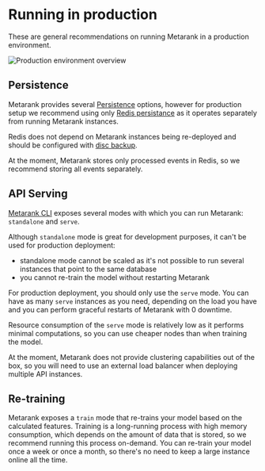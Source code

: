 # Running in production

These are general recommendations on running Metarank in a production environment.

![Production environment overview](../img/production-deployment.png)

## Persistence

Metarank provides several [Persistence](../configuration/persistence.md) options, however for production setup we recommend
using only [Redis persistance](../configuration/persistence.md#redis-persistence) as it operates separately from running Metarank instances.

Redis does not depend on Metarank instances being re-deployed and should be configured with [disc backup](https://redis.io/docs/manual/persistence/).

At the moment, Metarank stores only processed events in Redis, so we recommend storing all events separately.

## API Serving

[Metarank CLI](../cli.md) exposes several modes with which you can run Metarank: `standalone` and `serve`. 

Although `standalone` mode is great for development purposes, it can't be used for production deployment:
- standalone mode cannot be scaled as it's not possible to run several instances that point to the same database
- you cannot re-train the model without restarting Metarank

For production deployment, you should only use the `serve` mode. You can have as many `serve` instances as you need, depending on the load you have
and you can perform graceful restarts of Metarank with 0 downtime.

Resource consumption of the `serve` mode is relatively low as it performs minimal computations, so you can use cheaper nodes than
when training the model.

At the moment, Metarank does not provide clustering capabilities out of the box, so you will need to use an external load balancer
when deploying multiple API instances.

## Re-training

Metarank exposes a `train` mode that re-trains your model based on the calculated features. 
Training is a long-running process with high memory consumption, which depends on the amount of data that is stored, so we recommend
running this process on-demand. You can re-train your model once a week or once a month, so there's no need to keep a large instance online all the time. 

